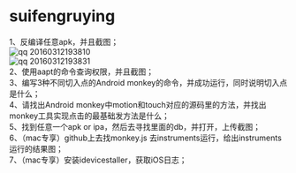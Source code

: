 # suifengruying
1、反编译任意apk，并且截图；<br>
![qq 20160312193810](https://cloud.githubusercontent.com/assets/17422233/13722739/2c6c45e0-e88a-11e5-8e18-e42bc534db69.png)<br>
![qq 20160312193831](https://cloud.githubusercontent.com/assets/17422233/13722740/2ca072b6-e88a-11e5-8444-307d016c7350.png)<br>
2、使用aapt的命令查询权限，并且截图；<br>
3、编写3种不同切入点的Android monkey的命令，并成功运行，同时说明切入点是什么；<br>
4、请找出Android monkey中motion和touch对应的源码里的方法，并找出monkey工具实现点击的最基础发方法是什么；<br>
5、找到任意一个apk or ipa，然后去寻找里面的db，并打开，上传截图；<br>
6、（mac专享）github上去找monkey.js 去instruments运行，给出instruments运行的结果图；<br>
7、（mac专享）安装idevicestaller，获取iOS日志；<br>
